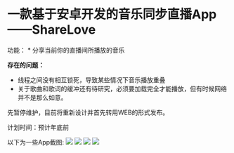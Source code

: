 # 一款基于安卓开发的音乐同步直播App——ShareLove

功能：
	* 分享当前你的直播间所播放的音乐

**存在的问题：**
* 线程之间没有相互锁死，导致某些情况下音乐播放重叠
* 关于歌曲和歌词的缓冲还有待研究，必须要加载完全才能播放，但有时候网络并不是那么如意。

先暂停维护，目前将重新设计并首先转用WEB的形式发布。

计划时间：预计年底前

以下为一些App截图:
![](https://github.com/youzigege2048/sharelove/blob/youzi/image/1.png)
![](image/2.png)
![](image/3.png)
![](image/4.png)
